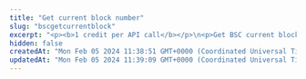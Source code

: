 ```yaml
---
title: "Get current block number"
slug: "bscgetcurrentblock"
excerpt: "<p><b>1 credit per API call</b></p>\n<p>Get BSC current block number. This is the number of the latest block in the blockchain.</p>"
hidden: false
createdAt: "Mon Feb 05 2024 11:38:51 GMT+0000 (Coordinated Universal Time)"
updatedAt: "Mon Feb 05 2024 11:39:09 GMT+0000 (Coordinated Universal Time)"
---
```

